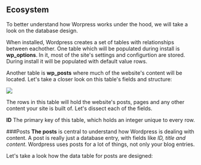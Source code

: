 ## Ecosystem
To better understand how Worpress works under the hood, we will take a look on the database design. 

When installed, Wordpress creates a set of tables with relationships between eachother. One table which will be populated during install is **wp_options**. In it, most of the site's settings and configurtion are stored. During install it will be populated with default value rows.

Another table is **wp_posts** where much of the website's content will be located. Let's take a closer look on this table's fields and structure:

![]({{site.baseurl}}//34.png)

The rows in this table will hold the website's posts, pages and any other content your site is built of. Let's dissect each of the fields.

**ID**
The primary key of this table, which holds an integer unique to every row.



###Posts
**The posts** is central to understand how Wordpress is dealing with content. A post is really just a database entry, with fields like *ID, title and content*. Wordpress uses posts for a lot of things, not only your blog entries.

Let's take a look how the data table for posts are designed:

